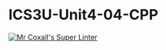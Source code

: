 # ICS3U-Unit4-04-CPP

[![Mr Coxall's Super Linter](https://github.com/CristianoSellitto/ICS3U-Unit4-04-CPP/workflows/Mr%20Coxall's%20Super%20Linter/badge.svg)](https://github.com/CristianoSellitto/ICS3U-Unit4-04-CPP/actions/)
